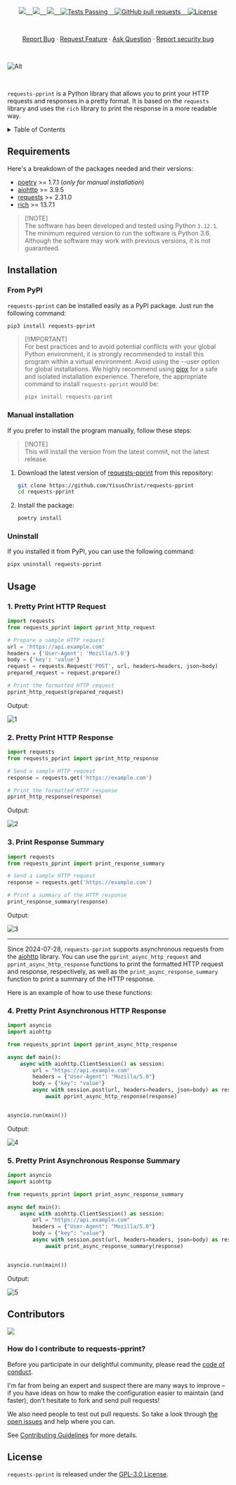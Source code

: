 <p align="center">
    <a href="https://github.com/YisusChrist/requests-pprint/issues">
        <img src="https://img.shields.io/github/issues/YisusChrist/requests-pprint?color=171b20&label=Issues%20%20&logo=gnubash&labelColor=e05f65&logoColor=ffffff">&nbsp;&nbsp;&nbsp;
    </a>
    <a href="https://github.com/YisusChrist/requests-pprint/forks">
        <img src="https://img.shields.io/github/forks/YisusChrist/requests-pprint?color=171b20&label=Forks%20%20&logo=git&labelColor=f1cf8a&logoColor=ffffff">&nbsp;&nbsp;&nbsp;
    </a>
    <a href="https://github.com/YisusChrist/requests-pprint/stargazers">
        <img src="https://img.shields.io/github/stars/YisusChrist/requests-pprint?color=171b20&label=Stargazers&logo=octicon-star&labelColor=70a5eb">&nbsp;&nbsp;&nbsp;
    </a>
    <a href="https://github.com/YisusChrist/requests-pprint/actions">
        <img alt="Tests Passing" src="https://github.com/YisusChrist/requests-pprint/actions/workflows/github-code-scanning/codeql/badge.svg">&nbsp;&nbsp;&nbsp;
    </a>
    <a href="https://github.com/YisusChrist/requests-pprint/pulls">
        <img alt="GitHub pull requests" src="https://img.shields.io/github/issues-pr/YisusChrist/requests-pprint?color=0088ff">&nbsp;&nbsp;&nbsp;
    </a>
    <a href="https://opensource.org/license/gpl-3.0">
        <img alt="License" src="https://img.shields.io/github/license/YisusChrist/requests-pprint?color=0088ff">
    </a>
</p>

<br>

<p align="center">
    <a href="https://github.com/YisusChrist/requests-pprint/issues/new/choose">Report Bug</a>
    ·
    <a href="https://github.com/YisusChrist/requests-pprint/issues/new/choose">Request Feature</a>
    ·
    <a href="https://github.com/YisusChrist/requests-pprint/discussions">Ask Question</a>
    ·
    <a href="https://github.com/YisusChrist/requests-pprint/security/policy#reporting-a-vulnerability">Report security bug</a>
</p>

<br>

![Alt](https://repobeats.axiom.co/api/embed/f0abd941e547c55036eec4b15875c81929581aab.svg "Repobeats analytics image")

<br>

`requests-pprint` is a Python library that allows you to print your HTTP requests and responses in a pretty format. It is based on the `requests` library and uses the `rich` library to print the response in a more readable way.

<details>
<summary>Table of Contents</summary>

- [Requirements](#requirements)
- [Installation](#installation)
  - [From PyPI](#from-pypi)
  - [Manual installation](#manual-installation)
  - [Uninstall](#uninstall)
- [Usage](#usage)
  - [1. Pretty Print HTTP Request](#1-pretty-print-http-request)
  - [2. Pretty Print HTTP Response](#2-pretty-print-http-response)
  - [3. Print Response Summary](#3-print-response-summary)
  - [4. Pretty Print Asynchronous HTTP Response](#4-pretty-print-asynchronous-http-response)
  - [5. Pretty Print Asynchronous Response Summary](#5-pretty-print-asynchronous-response-summary)
- [Contributors](#contributors)
  - [How do I contribute to requests-pprint?](#how-do-i-contribute-to-requests-pprint)
- [License](#license)

</details>

## Requirements

Here's a breakdown of the packages needed and their versions:

- [poetry](https://pypi.org/project/poetry) >= 1.7.1 (_only for manual installation_)
- [aiohttp](https://pypi.org/project/aiohttp) >= 3.9.5
- [requests](https://pypi.org/project/requests) >= 2.31.0
- [rich](https://pypi.org/project/rich) >= 13.7.1

> [!NOTE]\
> The software has been developed and tested using Python `3.12.1`. The minimum required version to run the software is Python 3.6. Although the software may work with previous versions, it is not guaranteed.

## Installation

### From PyPI

`requests-pprint` can be installed easily as a PyPI package. Just run the following command:

```bash
pip3 install requests-pprint
```

> [!IMPORTANT]\
> For best practices and to avoid potential conflicts with your global Python environment, it is strongly recommended to install this program within a virtual environment. Avoid using the --user option for global installations. We highly recommend using [pipx](https://pypi.org/project/pipx) for a safe and isolated installation experience. Therefore, the appropriate command to install `requests-pprint` would be:
>
> ```bash
> pipx install requests-pprint
> ```

### Manual installation

If you prefer to install the program manually, follow these steps:

> [!NOTE]\
> This will install the version from the latest commit, not the latest release.

1. Download the latest version of [requests-pprint](https://github.com/YisusChrist/requests-pprint) from this repository:

   ```sh
   git clone https://github.com/YisusChrist/requests-pprint
   cd requests-pprint
   ```

2. Install the package:

   ```sh
   poetry install
   ```

### Uninstall

If you installed it from PyPI, you can use the following command:

```bash
pipx uninstall requests-pprint
```

## Usage

### 1. Pretty Print HTTP Request

```python
import requests
from requests_pprint import pprint_http_request

# Prepare a sample HTTP request
url = 'https://api.example.com'
headers = {'User-Agent': 'Mozilla/5.0'}
body = {'key': 'value'}
request = requests.Request('POST', url, headers=headers, json=body)
prepared_request = request.prepare()

# Print the formatted HTTP request
pprint_http_request(prepared_request)
```

Output:

![1](https://i.imgur.com/VG7rfZq.png)

### 2. Pretty Print HTTP Response

```python
import requests
from requests_pprint import pprint_http_response

# Send a sample HTTP request
response = requests.get('https://example.com')

# Print the formatted HTTP response
pprint_http_response(response)
```

Output:

![2](https://i.imgur.com/uDF8sBk.png)

### 3. Print Response Summary

```python
import requests
from requests_pprint import print_response_summary

# Send a sample HTTP request
response = requests.get('https://example.com')

# Print a summary of the HTTP response
print_response_summary(response)
```

Output:

![3](https://i.imgur.com/eCPqCT1.png)

---

Since 2024-07-28, `requests-pprint` supports asynchronous requests from the [aiohttp](https://pypi.org/project/aiohttp) library. You can use the `pprint_async_http_request` and `pprint_async_http_response` functions to print the formatted HTTP request and response, respectively, as well as the `print_async_response_summary` function to print a summary of the HTTP response.

Here is an example of how to use these functions:

### 4. Pretty Print Asynchronous HTTP Response

```python
import asyncio
import aiohttp

from requests_pprint import pprint_async_http_response

async def main():
    async with aiohttp.ClientSession() as session:
        url = "https://api.example.com"
        headers = {"User-Agent": "Mozilla/5.0"}
        body = {"key": "value"}
        async with session.post(url, headers=headers, json=body) as response:
            await pprint_async_http_response(response)


asyncio.run(main())
```

Output:

![4](https://i.imgur.com/uDF8sBk.png)

### 5. Pretty Print Asynchronous Response Summary

```python
import asyncio
import aiohttp

from requests_pprint import print_async_response_summary

async def main():
    async with aiohttp.ClientSession() as session:
        url = "https://api.example.com"
        headers = {"User-Agent": "Mozilla/5.0"}
        body = {"key": "value"}
        async with session.post(url, headers=headers, json=body) as response:
            await print_async_response_summary(response)


asyncio.run(main())
```

Output:

![5](https://i.imgur.com/eCPqCT1.png)

## Contributors

<a href="https://github.com/YisusChrist/requests-pprint/graphs/contributors"><img src="https://contrib.rocks/image?repo=YisusChrist/requests-pprint" /></a>

### How do I contribute to requests-pprint?

Before you participate in our delightful community, please read the [code of conduct](https://github.com/YisusChrist/.github/blob/main/CODE_OF_CONDUCT.md).

I'm far from being an expert and suspect there are many ways to improve – if you have ideas on how to make the configuration easier to maintain (and faster), don't hesitate to fork and send pull requests!

We also need people to test out pull requests. So take a look through [the open issues](https://github.com/YisusChrist/requests-pprint/issues) and help where you can.

See [Contributing Guidelines](https://github.com/YisusChrist/.github/blob/main/CONTRIBUTING.md) for more details.

## License

`requests-pprint` is released under the [GPL-3.0 License](https://opensource.org/license/GPL-3.0).
